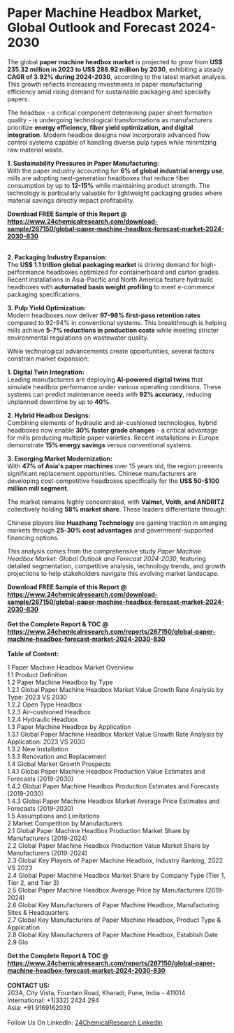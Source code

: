 <h1>Paper Machine Headbox Market, Global Outlook and Forecast 2024-2030</h1><p>The global <strong>paper machine headbox market</strong> is projected to grow from <strong>US$ 235.32 million in 2023 to US$ 288.92 million by 2030</strong>, exhibiting a steady <strong>CAGR of 3.92% during 2024-2030</strong>, according to the latest market analysis. This growth reflects increasing investments in paper manufacturing efficiency amid rising demand for sustainable packaging and specialty papers.</p><p>The headbox - a critical component determining paper sheet formation quality - is undergoing technological transformations as manufacturers prioritize <strong>energy efficiency, fiber yield optimization, and digital integration</strong>. Modern headbox designs now incorporate advanced flow control systems capable of handling diverse pulp types while minimizing raw material waste.</p><p><strong>1. Sustainability Pressures in Paper Manufacturing:</strong><br>
With the paper industry accounting for <strong>6% of global industrial energy use</strong>, mills are adopting next-generation headboxes that reduce fiber consumption by up to <strong>12-15%</strong> while maintaining product strength. The technology is particularly valuable for lightweight packaging grades where material savings directly impact profitability.</p><div><b>Download FREE Sample of this Report @ 
            <a href="https://www.24chemicalresearch.com/download-sample/267150/global-paper-machine-headbox-forecast-market-2024-2030-830">
            https://www.24chemicalresearch.com/download-sample/267150/global-paper-machine-headbox-forecast-market-2024-2030-830</a></b></div><br><p><strong>2. Packaging Industry Expansion:</strong><br>
The <strong>US$ 1.1 trillion global packaging market</strong> is driving demand for high-performance headboxes optimized for containerboard and carton grades. Recent installations in Asia-Pacific and North America feature hydraulic headboxes with <strong>automated basis weight profiling</strong> to meet e-commerce packaging specifications.</p><p><strong>3. Pulp Yield Optimization:</strong><br>
Modern headboxes now deliver <strong>97-98% first-pass retention rates</strong> compared to 92-94% in conventional systems. This breakthrough is helping mills achieve <strong>5-7% reductions in production costs</strong> while meeting stricter environmental regulations on wastewater quality.</p><p>While technological advancements create opportunities, several factors constrain market expansion:</p><p><strong>1. Digital Twin Integration:</strong><br>
Leading manufacturers are deploying <strong>AI-powered digital twins</strong> that simulate headbox performance under various operating conditions. These systems can predict maintenance needs with <strong>92% accuracy</strong>, reducing unplanned downtime by up to <strong>40%</strong>.</p><p><strong>2. Hybrid Headbox Designs:</strong><br>
Combining elements of hydraulic and air-cushioned technologies, hybrid headboxes now enable <strong>30% faster grade changes</strong> - a critical advantage for mills producing multiple paper varieties. Recent installations in Europe demonstrate <strong>15% energy savings</strong> versus conventional systems.</p><p><strong>3. Emerging Market Modernization:</strong><br>
With <strong>47% of Asia's paper machines</strong> over 15 years old, the region presents significant replacement opportunities. Chinese manufacturers are developing cost-competitive headboxes specifically for the <strong>US$ 50-$100 million mill segment</strong>.</p><p>The market remains highly concentrated, with <strong>Valmet, Voith, and ANDRITZ</strong> collectively holding <strong>58% market share</strong>. These leaders differentiate through:</p><p>Chinese players like <strong>Huazhang Technology</strong> are gaining traction in emerging markets through <strong>25-30% cost advantages</strong> and government-supported financing options.</p><p>This analysis comes from the comprehensive study <em>Paper Machine Headbox Market: Global Outlook and Forecast 2024-2030</em>, featuring detailed segmentation, competitive analysis, technology trends, and growth projections to help stakeholders navigate this evolving market landscape.</p><div><b>Download FREE Sample of this Report @ 
            <a href="https://www.24chemicalresearch.com/download-sample/267150/global-paper-machine-headbox-forecast-market-2024-2030-830">
            https://www.24chemicalresearch.com/download-sample/267150/global-paper-machine-headbox-forecast-market-2024-2030-830</a></b></div><br><div><b>Get the Complete Report & TOC @ 
            <a href="https://www.24chemicalresearch.com/reports/267150/global-paper-machine-headbox-forecast-market-2024-2030-830">
            https://www.24chemicalresearch.com/reports/267150/global-paper-machine-headbox-forecast-market-2024-2030-830</a></b></div><br>
            <b>Table of Content:</b><p>1 Paper Machine Headbox Market Overview<br />
1.1 Product Definition<br />
1.2 Paper Machine Headbox by Type<br />
1.2.1 Global Paper Machine Headbox Market Value Growth Rate Analysis by Type: 2023 VS 2030<br />
1.2.2 Open Type Headbox<br />
1.2.3 Air-cushioned Headbox<br />
1.2.4 Hydraulic Headbox<br />
1.3 Paper Machine Headbox by Application<br />
1.3.1 Global Paper Machine Headbox Market Value Growth Rate Analysis by Application: 2023 VS 2030<br />
1.3.2 New Installation<br />
1.3.3 Renovation and Replacement<br />
1.4 Global Market Growth Prospects<br />
1.4.1 Global Paper Machine Headbox Production Value Estimates and Forecasts (2019-2030)<br />
1.4.2 Global Paper Machine Headbox Production Estimates and Forecasts (2019-2030)<br />
1.4.3 Global Paper Machine Headbox Market Average Price Estimates and Forecasts (2019-2030)<br />
1.5 Assumptions and Limitations<br />
2 Market Competition by Manufacturers<br />
2.1 Global Paper Machine Headbox Production Market Share by Manufacturers (2019-2024)<br />
2.2 Global Paper Machine Headbox Production Value Market Share by Manufacturers (2019-2024)<br />
2.3 Global Key Players of Paper Machine Headbox, Industry Ranking, 2022 VS 2023<br />
2.4 Global Paper Machine Headbox Market Share by Company Type (Tier 1, Tier 2, and Tier 3)<br />
2.5 Global Paper Machine Headbox Average Price by Manufacturers (2019-2024)<br />
2.6 Global Key Manufacturers of Paper Machine Headbox, Manufacturing Sites & Headquarters<br />
2.7 Global Key Manufacturers of Paper Machine Headbox, Product Type & Application<br />
2.8 Global Key Manufacturers of Paper Machine Headbox, Establish Date<br />
2.9 Glo</p><div><b>Get the Complete Report & TOC @ 
            <a href="https://www.24chemicalresearch.com/reports/267150/global-paper-machine-headbox-forecast-market-2024-2030-830">
            https://www.24chemicalresearch.com/reports/267150/global-paper-machine-headbox-forecast-market-2024-2030-830</a></b></div><br><b>CONTACT US:</b><br>
            203A, City Vista, Fountain Road, Kharadi, Pune, India - 411014<br>
            International: +1(332) 2424 294<br>
            Asia: +91 9169162030 <br><br>
            Follow Us On LinkedIn: <a href="https://www.linkedin.com/company/24chemicalresearch/">24ChemicalResearch LinkedIn</a>